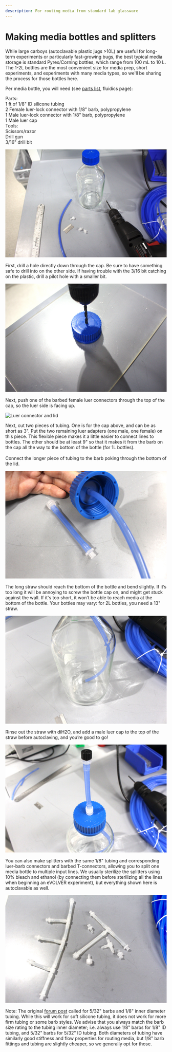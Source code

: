 ```yaml
---
description: For routing media from standard lab glassware
---
```


# Making media bottles and splitters

While large carboys (autoclavable plastic jugs >10L) are useful for long-term experiments or particularly fast-growing bugs, the best typical media storage is standard Pyrex/Corning bottles, which range from 100 mL to 10 L. The 1-2L bottles are the most convenient size for media prep, short experiments, and experiments with many media types, so we'll be sharing the process for those bottles here.

Per media bottle, you will need (see [parts list](part-sourcing.md), fluidics page):

Parts:\
1 ft of 1/8" ID silicone tubing\
2 Female luer-lock connector with 1/8" barb, polypropylene\
1 Male luer-lock connector with 1/8" barb, polypropylene\
1 Male luer cap\
Tools:\
Scissors/razor\
Drill gun\
3/16" drill bit

![Assembled supplies and tools for media bottle](../.gitbook/assets/764708aa78494e9c988044d4d28f5a81ed026f89.jpeg)

First, drill a hole directly down through the cap. Be sure to have something safe to drill into on the other side. If having trouble with the 3/16 bit catching on the plastic, drill a pilot hole with a smaller bit.

![Drilling into the lid](../.gitbook/assets/cf47c5f97ad923c7eed0d35fd9bdf323d706e553.jpeg)

Next, push one of the barbed female luer connectors through the top of the cap, so the luer side is facing up.&#x20;

![Luer connector and lid](../.gitbook/assets/20220623\_135951.jpg)

Next, cut two pieces of tubing. One is for the cap above, and can be as short as 3". Put the two remaining luer adapters (one male, one female) on this piece. This flexible piece makes it a little easier to connect lines to bottles. The other should be at least 9" so that it makes it from the barb on the cap all the way to the bottom of the bottle (for 1L bottles). \
\
Connect the longer piece of tubing to the barb poking through the bottom of the lid.

![Assembled cap](../.gitbook/assets/d0cb97aafc818d4ca86b8fcb453dbd11890eafe3.jpeg)

The long straw should reach the bottom of the bottle and bend slightly. If it’s too long it will be annoying to screw the bottle cap on, and might get stuck against the wall. If it's too short, it won’t be able to reach media at the bottom of the bottle. Your bottles may vary: for 2L bottles, you need a 13" straw.

![Proper straw length](../.gitbook/assets/1905532a7a925784daca1f0d038958a16ffea815.jpeg)

Rinse out the straw with diH2O, and add a male luer cap to the top of the straw before autoclaving, and you’re good to go!

![Final assembly](<../.gitbook/assets/b9285592d508c997a9d379e87fdb00bb551cd90b (1).jpeg>)

You can also make splitters with the same 1/8" tubing and corresponding luer-barb connectors and barbed T-connectors, allowing you to split one media bottle to multiple input lines. We usually sterilize the splitters using 10% bleach and ethanol (by connecting them before sterilizing all the lines when beginning  an eVOLVER experiment), but everything shown here is autoclavable as well.

![Example 4:1 and 2:1 media line splitters.](../.gitbook/assets/793cb7fdf5a874480196eb46544b125983a2a604.jpeg)

Note: The original [forum post](https://www.evolver.bio/t/making-bottles-and-media-splitters/63) called for 5/32" barbs and 1/8" inner diameter tubing. While this will work for soft silicone tubing, it does not work for more firm tubing or some barb styles. We advise that you always match the barb size rating to the tubing inner diameter; i.e. always use 1/8" barbs for 1/8" ID tubing, and 5/32" barbs for 5/32" ID tubing. Both diameters of tubing have similarly good stiffness and flow properties for routing media, but 1/8" barb fittings and tubing are slightly cheaper, so we generally opt for those.
